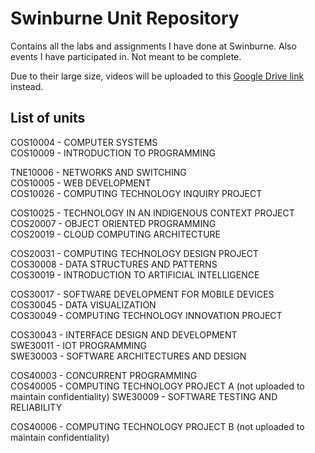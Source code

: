 # Swinburne Unit Repository

Contains all the labs and assignments I have done at Swinburne. Also events I have participated in. Not meant to be complete.

Due to their large size, videos will be uploaded to this [Google Drive link](https://drive.google.com/drive/folders/1of8OBSdcJHJFRH1iPv6H_Qxty6Ww7UeO?usp=drive_link) instead.


## List of units

COS10004 - COMPUTER SYSTEMS  
COS10009 - INTRODUCTION TO PROGRAMMING  

TNE10006 - NETWORKS AND SWITCHING  
COS10005 - WEB DEVELOPMENT  
COS10026 - COMPUTING TECHNOLOGY INQUIRY PROJECT  

COS10025 - TECHNOLOGY IN AN INDIGENOUS CONTEXT PROJECT  
COS20007 - OBJECT ORIENTED PROGRAMMING  
COS20019 - CLOUD COMPUTING ARCHITECTURE  

COS20031 - COMPUTING TECHNOLOGY DESIGN PROJECT  
COS30008 - DATA STRUCTURES AND PATTERNS  
COS30019 - INTRODUCTION TO ARTIFICIAL INTELLIGENCE  

COS30017 - SOFTWARE DEVELOPMENT FOR MOBILE DEVICES  
COS30045 - DATA VISUALIZATION  
COS30049 - COMPUTING TECHNOLOGY INNOVATION PROJECT  

COS30043 - INTERFACE DESIGN AND DEVELOPMENT  
SWE30011 - IOT PROGRAMMING  
SWE30003 - SOFTWARE ARCHITECTURES AND DESIGN  

COS40003 - CONCURRENT PROGRAMMING  
COS40005 - COMPUTING TECHNOLOGY PROJECT A (not uploaded to maintain confidentiality)
SWE30009 - SOFTWARE TESTING AND RELIABILITY  

COS40006 - COMPUTING TECHNOLOGY PROJECT B (not uploaded to maintain confidentiality)